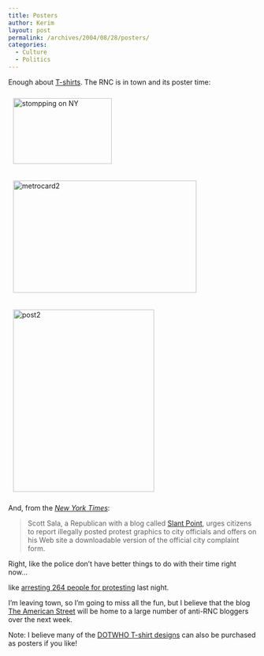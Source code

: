 ```yaml
---
title: Posters
author: Kerim
layout: post
permalink: /archives/2004/08/28/posters/
categories:
  - Culture
  - Politics
---
```

Enough about <a href="http://designsonthewhitehouse.com/" onclick="_gaq.push(['_trackEvent', 'outbound-article', 'http://designsonthewhitehouse.com/', 'T-shirts']);" >T-shirts</a>. The RNC is in town and its poster time:

<a href="http://www.norncposters.org" onclick="_gaq.push(['_trackEvent', 'outbound-article', 'http://www.norncposters.org', '']);" ><img src="http://test.oxus.net/images/gran_gop_color.jpg" height="133" width="200" hspace="10" vspace="10" alt="stompping on NY" /></a>

<a href="http://www.rncnotwelcome.org/downloads.html" onclick="_gaq.push(['_trackEvent', 'outbound-article', 'http://www.rncnotwelcome.org/downloads.html', '']);" ><img src="http://test.oxus.net/images/metrocard2.jpg" height="227" width="372" hspace="10" vspace="10" alt="metrocard2" /></a>

<a href="http://www.partisanproject.org/" onclick="_gaq.push(['_trackEvent', 'outbound-article', 'http://www.partisanproject.org/', '']);" ><img src="http://test.oxus.net/images/post2.jpg" height="369" width="286" hspace="10" vspace="10" alt="post2" /></a>

And, from the *<a href="http://www.nytimes.com/2004/08/26/garden/26NOTE.html" onclick="_gaq.push(['_trackEvent', 'outbound-article', 'http://www.nytimes.com/2004/08/26/garden/26NOTE.html', 'New York Times']);" >New York Times</a>*:

> Scott Sala, a Republican with a blog called <a href="http://www.slantpoint.com/" onclick="_gaq.push(['_trackEvent', 'outbound-article', 'http://www.slantpoint.com/', 'Slant Point']);" >Slant Point</a>, urges citizens to report illegally posted protest graphics to city officials and offers on his Web site a downloadable version of the official city complaint form.

Right, like the police don&#8217;t have better things to do with their time right now&#8230;

like <a href="http://nyc.indymedia.org/" onclick="_gaq.push(['_trackEvent', 'outbound-article', 'http://nyc.indymedia.org/', 'arresting 264 people for protesting']);" >arresting 264 people for protesting</a> last night.

I&#8217;m leaving town, so I&#8217;m going to miss all the fun, but I believe that the blog <a href="http://www.reachm.com/amstreet/" onclick="_gaq.push(['_trackEvent', 'outbound-article', 'http://www.reachm.com/amstreet/', 'The American Street']);" >The American Street</a> will be home to a large number of anti-RNC bloggers over the next week.

Note: I believe many of the <a href="http://designsonthewhitehouse.com/" onclick="_gaq.push(['_trackEvent', 'outbound-article', 'http://designsonthewhitehouse.com/', 'DOTWHO T-shirt designs']);" >DOTWHO T-shirt designs</a> can also be purchased as posters if you like!


